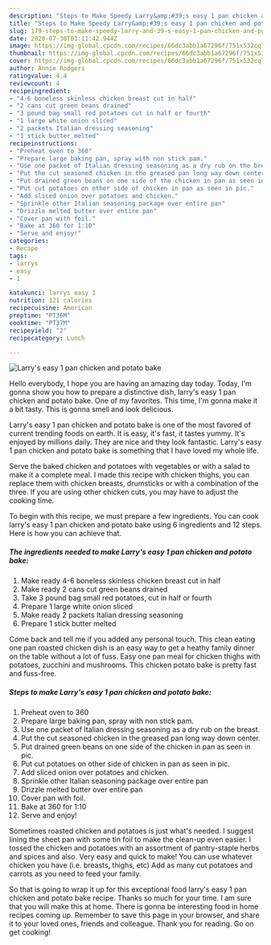 ```yaml
---
description: "Steps to Make Speedy Larry&amp;#39;s easy 1 pan chicken and potato bake"
title: "Steps to Make Speedy Larry&amp;#39;s easy 1 pan chicken and potato bake"
slug: 179-steps-to-make-speedy-larry-and-39-s-easy-1-pan-chicken-and-potato-bake
date: 2020-07-30T01:11:42.944Z
image: https://img-global.cpcdn.com/recipes/66dc3abb1a67296f/751x532cq70/larrys-easy-1-pan-chicken-and-potato-bake-recipe-main-photo.jpg
thumbnail: https://img-global.cpcdn.com/recipes/66dc3abb1a67296f/751x532cq70/larrys-easy-1-pan-chicken-and-potato-bake-recipe-main-photo.jpg
cover: https://img-global.cpcdn.com/recipes/66dc3abb1a67296f/751x532cq70/larrys-easy-1-pan-chicken-and-potato-bake-recipe-main-photo.jpg
author: Annie Rodgers
ratingvalue: 4.4
reviewcount: 4
recipeingredient:
- "4-6 boneless skinless chicken breast cut in half"
- "2 cans cut green beans drained"
- "3 pound bag small red potatoes cut in half or fourth"
- "1 large white onion sliced"
- "2 packets Italian dressing seasoning"
- "1 stick butter melted"
recipeinstructions:
- "Preheat oven to 360"
- "Prepare large baking pan, spray with non stick pam."
- "Use one packet of Italian dressing seasoning as a dry rub on the breast."
- "Put the cut seasoned chicken in the greased pan long way down center."
- "Put drained green beans on one side of the chicken in pan as seen in pic."
- "Put cut potatoes on other side of chicken in pan as seen in pic."
- "Add sliced onion over potatoes and chicken."
- "Sprinkle other Italian seasoning package over entire pan"
- "Drizzle melted butter over entire pan"
- "Cover pan with foil."
- "Bake at 360 for 1:10"
- "Serve and enjoy!"
categories:
- Recipe
tags:
- larrys
- easy
- 1

katakunci: larrys easy 1 
nutrition: 121 calories
recipecuisine: American
preptime: "PT36M"
cooktime: "PT37M"
recipeyield: "2"
recipecategory: Lunch

---
```



![Larry&#39;s easy 1 pan chicken and potato bake](https://img-global.cpcdn.com/recipes/66dc3abb1a67296f/751x532cq70/larrys-easy-1-pan-chicken-and-potato-bake-recipe-main-photo.jpg)

Hello everybody, I hope you are having an amazing day today. Today, I'm gonna show you how to prepare a distinctive dish, larry&#39;s easy 1 pan chicken and potato bake. One of my favorites. This time, I'm gonna make it a bit tasty. This is gonna smell and look delicious.

Larry&#39;s easy 1 pan chicken and potato bake is one of the most favored of current trending foods on earth. It is easy, it's fast, it tastes yummy. It's enjoyed by millions daily. They are nice and they look fantastic. Larry&#39;s easy 1 pan chicken and potato bake is something that I have loved my whole life.

Serve the baked chicken and potatoes with vegetables or with a salad to make it a complete meal. I made this recipe with chicken thighs, you can replace them with chicken breasts, drumsticks or with a combination of the three. If you are using other chicken cuts, you may have to adjust the cooking time.


To begin with this recipe, we must prepare a few ingredients. You can cook larry&#39;s easy 1 pan chicken and potato bake using 6 ingredients and 12 steps. Here is how you can achieve that.

<!--inarticleads1-->

##### The ingredients needed to make Larry&#39;s easy 1 pan chicken and potato bake:

1. Make ready 4-6 boneless skinless chicken breast cut in half
1. Make ready 2 cans cut green beans drained
1. Take 3 pound bag small red potatoes, cut in half or fourth
1. Prepare 1 large white onion sliced
1. Make ready 2 packets Italian dressing seasoning
1. Prepare 1 stick butter melted


Come back and tell me if you added any personal touch. This clean eating one pan roasted chicken dish is an easy way to get a heathy family dinner on the table without a lot of fuss. Easy one pan meal for chicken thighs with potatoes, zucchini and mushrooms. This chicken potato bake is pretty fast and fuss-free. 

<!--inarticleads2-->

##### Steps to make Larry&#39;s easy 1 pan chicken and potato bake:

1. Preheat oven to 360
1. Prepare large baking pan, spray with non stick pam.
1. Use one packet of Italian dressing seasoning as a dry rub on the breast.
1. Put the cut seasoned chicken in the greased pan long way down center.
1. Put drained green beans on one side of the chicken in pan as seen in pic.
1. Put cut potatoes on other side of chicken in pan as seen in pic.
1. Add sliced onion over potatoes and chicken.
1. Sprinkle other Italian seasoning package over entire pan
1. Drizzle melted butter over entire pan
1. Cover pan with foil.
1. Bake at 360 for 1:10
1. Serve and enjoy!


Sometimes roasted chicken and potatoes is just what&#39;s needed. I suggest lining the sheet pan with some tin foil to make the clean-up even easier. I tossed the chicken and potatoes with an assortment of pantry-staple herbs and spices and also. Very easy and quick to make! You can use whatever chicken you have (i.e. breasts, thighs, etc) Add as many cut potatoes and carrots as you need to feed your family. 

So that is going to wrap it up for this exceptional food larry&#39;s easy 1 pan chicken and potato bake recipe. Thanks so much for your time. I am sure that you will make this at home. There is gonna be interesting food in home recipes coming up. Remember to save this page in your browser, and share it to your loved ones, friends and colleague. Thank you for reading. Go on get cooking!
